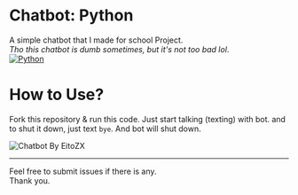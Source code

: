 # **Chatbot: Python**

A simple chatbot that I made for school Project.\
*Tho this chatbot is dumb sometimes, but it's not too bad lol*.\
[![Python](https://img.shields.io/badge/Python-3776AB?style=for-the-badge&logo=python&logoColor=white)](http://python.org/)

# How to Use?
Fork this repository & run this code. Just start talking (texting) with bot. and to shut it down, just text `bye`. And bot will shut down.

![Chatbot By EitoZX](https://i.imgur.com/50KjNr7.png)

-----
Feel free to submit issues if there is any.\
Thank you.
